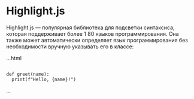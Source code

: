 # Highlight.js

Highlight.js — популярная библиотека для подсветки синтаксиса, которая поддерживает более 1
80 языков программирования. Она также может автоматически определяет язык программирования без необходимости 
вручную указывать его в классе:

...html
<pre><code class="language-python"> 
def greet(name): 
  print(f"Hello, {name}!") 
</code></pre>
...
